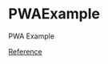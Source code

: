 # PWAExample
PWA Example

[Reference](https://medium.com/@lucashenriquedeabreu/progressive-web-app-aplicando-as-t%C3%A9cnicas-de-pwa-em-angular-6-87ee22444d19)
